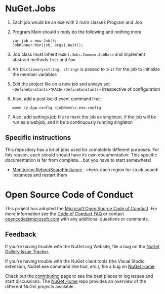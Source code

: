 NuGet.Jobs
==============

1. Each job would be an exe with 2 main classes Program and Job
2. Program.Main should simply do the following and nothing more

    ```
    var job = new Job();
    JobRunner.Run(job, args).Wait();
    ```
    
3. Job class must inherit `NuGet.Jobs.Common.JobBase` and implement abstract methods `Init` and `Run`
4. An `IDictionary<string, string>` is passed to `Init` for the job to initialize the member variables
5. Edit the project file on a new job and always set `<DefineConstants>TRACE</DefineConstants>` irrespective of configuration
6. Also, add a post-build event command line:

    ```
    move /y App.config <jobName\>.exe.config
    ```
    
7. Also, add settings.job file to mark the job as singleton, if the job will be run as a webjob, and it be a continuously running singleton

## Specific instructions

This repository has a lot of jobs used for completely different purposes. For this reason, each should should have its
own documentation. This specific documentation is far from complete... but you have to start somewhere!

- [Monitoring.RebootSearchInstance](src/Monitoring.RebootSearchInstance/README.md) - check each region for stuck search instances and restart them

Open Source Code of Conduct
===================
This project has adopted the [Microsoft Open Source Code of Conduct](https://opensource.microsoft.com/codeofconduct/). For more information see the [Code of Conduct FAQ](https://opensource.microsoft.com/codeofconduct/faq/) or contact [opencode@microsoft.com](mailto:opencode@microsoft.com) with any additional questions or comments.

## Feedback

If you're having trouble with the NuGet.org Website, file a bug on the [NuGet Gallery Issue Tracker](https://github.com/nuget/NuGetGallery/issues). 

If you're having trouble with the NuGet client tools (the Visual Studio extension, NuGet.exe command line tool, etc.), file a bug on [NuGet Home](https://github.com/nuget/home/issues).

Check out the [contributing](http://docs.nuget.org/contribute) page to see the best places to log issues and start discussions. The [NuGet Home](https://github.com/NuGet/Home) repo provides an overview of the different NuGet projects available.